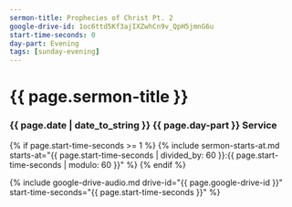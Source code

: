 ```yaml
---
sermon-title: Prophecies of Christ Pt. 2
google-drive-id: 1oc6ttd5Kf3ajIXZwhCn9v_QpH5jmnG6u
start-time-seconds: 0
day-part: Evening
tags: [sunday-evening]
---
```


# {{ page.sermon-title }}

### {{ page.date | date_to_string }} {{ page.day-part }} Service

{% if page.start-time-seconds >= 1 %}
  {% include sermon-starts-at.md starts-at="{{ page.start-time-seconds | divided_by: 60 }}:{{ page.start-time-seconds | modulo: 60 }}" %}
{% endif %}

{% include google-drive-audio.md drive-id="{{ page.google-drive-id }}" start-time-seconds="{{ page.start-time-seconds }}" %}